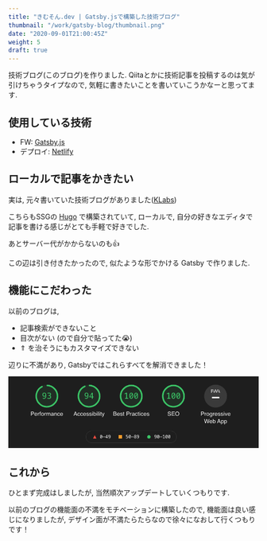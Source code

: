 ```yaml
---
title: "きむそん.dev | Gatsby.jsで構築した技術ブログ"
thumbnail: "/work/gatsby-blog/thumbnail.png"
date: "2020-09-01T21:00:45Z"
weight: 5
draft: true
---
```


技術ブログ(このブログ)を作りました.
Qiitaとかに技術記事を投稿するのは気が引けちゃうタイプなので, 気軽に書きたいことを書いていこうかなーと思ってます.

## 使用している技術

- FW: [Gatsby.js](https://www.gatsbyjs.com/)
- デプロイ: [Netlify](https://www.netlify.com/)

## ローカルで記事をかきたい

実は, 元々書いていた技術ブログがありました([KLabs](https://tech-k-labs.xyz/))

こちらもSSGの [Hugo](https://gohugo.io/) で構築されていて, ローカルで, 自分の好きなエディタで記事を書ける感じがとても手軽で好きでした.

あとサーバー代がかからないのも👍

この辺は引き付きたかったので, 似たような形でかける Gatsby で作りました.

## 機能にこだわった

以前のブログは,

- 記事検索ができないこと
- 目次がない (ので自分で貼ってた😭)
- ⇑ を治そうにもカスタマイズできない

辺りに不満があり, Gatsbyではこれらすべてを解消できました！

![](./score.png)

## これから

ひとまず完成はしましたが, 当然順次アップデートしていくつもりです.

以前のブログの機能面の不満をモチベーションに構築したので, 機能面は良い感じになりましたが, デザイン面が不満たらたらなので徐々になおして行くつもりです！
